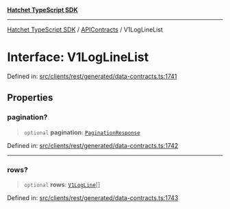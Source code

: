 [**Hatchet TypeScript SDK**](../../../../README.md)

***

[Hatchet TypeScript SDK](../../../../README.md) / [APIContracts](../README.md) / V1LogLineList

# Interface: V1LogLineList

Defined in: [src/clients/rest/generated/data-contracts.ts:1741](https://github.com/hatchet-dev/hatchet/blob/0288a24f2e9f14787135b399bd47182f4d1260d9/sdks/typescript/src/clients/rest/generated/data-contracts.ts#L1741)

## Properties

### pagination?

> `optional` **pagination**: [`PaginationResponse`](PaginationResponse.md)

Defined in: [src/clients/rest/generated/data-contracts.ts:1742](https://github.com/hatchet-dev/hatchet/blob/0288a24f2e9f14787135b399bd47182f4d1260d9/sdks/typescript/src/clients/rest/generated/data-contracts.ts#L1742)

***

### rows?

> `optional` **rows**: [`V1LogLine`](V1LogLine.md)[]

Defined in: [src/clients/rest/generated/data-contracts.ts:1743](https://github.com/hatchet-dev/hatchet/blob/0288a24f2e9f14787135b399bd47182f4d1260d9/sdks/typescript/src/clients/rest/generated/data-contracts.ts#L1743)
